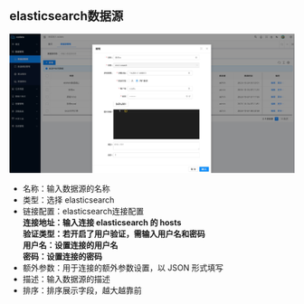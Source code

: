 elasticsearch数据源
----

![输入图片说明](https://raw.githubusercontent.com/xuwei95/ezdata_press/master/images/datasource_elasticsearch.png?raw=true "在这里输入图片标题")

- 名称：输入数据源的名称
- 类型：选择 elasticsearch
- 链接配置：elasticsearch连接配置  
  **连接地址：输入连接 elasticsearch 的 hosts**  
  **验证类型：若开启了用户验证，需输入用户名和密码**  
  **用户名：设置连接的用户名**  
  **密码：设置连接的密码**
- 额外参数：用于连接的额外参数设置，以 JSON 形式填写
- 描述：输入数据源的描述
- 排序：排序展示字段，越大越靠前

